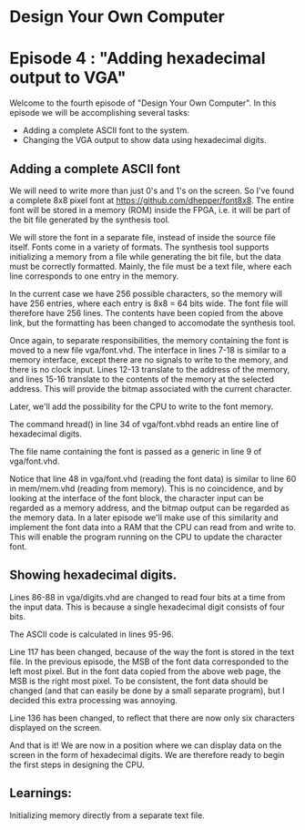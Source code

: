 # Design Your Own Computer
# Episode 4 : "Adding hexadecimal output to VGA"

Welcome to the fourth episode of "Design Your Own Computer". In this
episode we will be accomplishing several tasks:
* Adding a complete ASCII font to the system.
* Changing the VGA output to show data using hexadecimal digits.

## Adding a complete ASCII font
We will need to write more than just 0's and 1's on the screen. So I've found
a complete 8x8 pixel font at <https://github.com/dhepper/font8x8>.
The entire font will be stored in a memory (ROM) inside the FPGA, i.e.
it will be part of the bit file generated by the synthesis tool.

We will store the font in a separate file, instead of inside the source file
itself.  Fonts come in a variety of formats. The synthesis tool supports
initializing a memory from a file while generating the bit file, but the data
must be correctly formatted. Mainly, the file must be a text file, where each
line corresponds to one entry in the memory.

In the current case we have 256 possible characters, so the memory will have
256 entries, where each entry is 8x8 = 64 bits wide. The font file will
therefore have 256 lines. The contents have been copied from the above link,
but the formatting has been changed to accomodate the synthesis tool.

Once again, to separate responsibilities, the memory containing the font is
moved to a new file vga/font.vhd.  The interface in lines 7-18 is similar to a
memory interface, except there are no signals to write to the memory, and there
is no clock input.  Lines 12-13 translate to the address of the memory, and lines
15-16 translate to the contents of the memory at the selected address. This will
provide the bitmap associated with the current character.

Later, we'll
add the possibility for the CPU to write to the font memory.


The command hread()
in line 34 of vga/font.vbhd reads an entire line of hexadecimal digits.

The file name containing the font is passed as a generic in line 9 of
vga/font.vhd.

Notice that line 48 in vga/font.vhd (reading the font data) is similar to line
60 in mem/mem.vhd (reading from memory). This is no coincidence, and by looking
at the interface of the font block, the character input can be regarded as a
memory address, and the bitmap output can be regarded as the memory data.  In a
later episode we'll make use of this similarity and implement the font data
into a RAM that the CPU can read from and write to. This will enable the program
running on the CPU to update the character font.

## Showing hexadecimal digits.

Lines 86-88 in vga/digits.vhd are changed to read four bits at a time from the
input data. This is because a single hexadecimal digit consists of four bits.

The ASCII code is calculated in lines 95-96.

Line 117 has been changed, because of the way the font is stored in the text
file.  In the previous episode, the MSB of the font data corresponded to the
left most pixel.  But in the font data copied from the above web page, the MSB
is the right most pixel.  To be consistent, the font data should be changed
(and that can easily be done by a small separate program), but I decided this
extra processing was annoying.

Line 136 has been changed, to reflect that there are now only six characters
displayed on the screen.

And that is it! We are now in a position where we can display data on the screen
in the form of hexadecimal digits. We are therefore ready to begin the first
steps in designing the CPU.

## Learnings:
Initializing memory directly from a separate text file.

